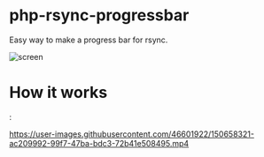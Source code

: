 # php-rsync-progressbar
Easy way to make a progress bar for rsync.



![screen](https://user-images.githubusercontent.com/46601922/150658304-3c329f9e-23f5-4471-b77c-051de4ffa80f.png)

<h1>How it works</h1>:

https://user-images.githubusercontent.com/46601922/150658321-ac209992-99f7-47ba-bdc3-72b41e508495.mp4

